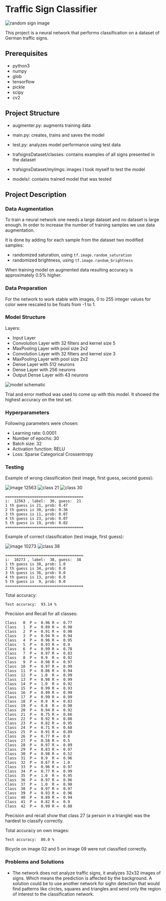 # Traffic Sign Classifier

![random sign image][image0]

This project is a neural network that performs classification on a dataset of
German traffic signs.

[image0]: ./imgs/14.png
[image1]: ./imgs/CNN.png
[image2]: ./imgs/12563.png
[image3]: ./imgs/21.png
[image4]: ./imgs/30.png
[image5]: ./imgs/10273.png
[image6]: ./imgs/38.png

## Prerequisites

* python3
* numpy
* glob
* tensorflow
* pickle
* scipy
* cv2

## Project Structure

* augmenter.py: augments training data
* main.py: creates, trains and saves the model
* test.py: analyzes model performance using test data

* trafsignsDataset/classes: contains examples of all signs presented in the dataset
* trafsignsDataset/myImgs: images I took myself to test the model
* models/: contains trained model that was tested

## Project Description

### Data Augmentation

To train a neural network one needs a large dataset and no dataset is large enough.
In order to increase the number of training samples we use data augmentation.

It is done by adding for each sample from the dataset two modified samples:
* randomized saturation, using `tf.image.random_saturation`
* randomized brightness, using `tf.image.random_brightness`

When training model on augmented data resulting accuracy is approximately 0.5% higher.

### Data Preparation

For the network to work stable with images, 0 to 255 integer values for color were
rescaled to be floats from -1 to 1.

### Model Structure

Layers:
* Input Layer
* Convolution Layer with 32 filters and kernel size 5
* MaxPooling Layer with pool size 2x2
* Convolution Layer with 32 filters and kernel size 3
* MaxPooling Layer with pool size 2x2
* Dense Layer with 512 neurons
* Dense Layer with 256 neurons
* Output Dense Layer with 43 neurons

![model schematic][image1]

Trial and error method was used to come up with this model.
It showed the highest accuracy on the test set.

### Hyperparameters

Following parameters were chosen:
* Learning rate: 0.0001
* Number of epochs: 30
* Batch size: 32
* Activation function: RELU
* Loss: Sparse Categorical Crossentropy

### Testing

Example of wrong classification (test image, first guess, second guess):

![image 12563][image2]
![class 21][image3]
![class 30][image4]

```
===================================
i:  12563 , label:  30, guess:  21
1 th guess is 21, prob: 0.47
2 th guess is 30, prob: 0.36
3 th guess is 11, prob: 0.07
4 th guess is 23, prob: 0.07
5 th guess is 19, prob: 0.02
===================================
```
Example of correct classification (test image, first guess):

![image 10273][image5]
![class 38][image6]

```
===================================
i:  10273 , label:  38, guess:  38
1 th guess is 38, prob: 1.0
2 th guess is 34, prob: 0.0
3 th guess is 36, prob: 0.0
4 th guess is 13, prob: 0.0
5 th guess is  9, prob: 0.0
===================================
```

Total accuracy:
```
Test accuracy:  93.14 %
```

Precision and Recall for all classes:
```
Class   0  P =  0.96 R =  0.77
Class   1  P =  0.89 R =  0.98
Class   2  P =  0.91 R =  0.98
Class   3  P =  0.94 R =  0.94
Class   4  P =  0.96 R =  0.95
Class   5  P =  0.93 R =  0.9
Class   6  P =  0.99 R =  0.78
Class   7  P =  0.97 R =  0.83
Class   8  P =  0.9  R =  0.92
Class   9  P =  0.98 R =  0.97
Class  10  P =  0.97 R =  0.99
Class  11  P =  0.86 R =  0.94
Class  12  P =  1.0  R =  0.99
Class  13  P =  0.98 R =  0.99
Class  14  P =  1.0  R =  0.92
Class  15  P =  0.99 R =  0.93
Class  16  P =  0.99 R =  0.99
Class  17  P =  0.99 R =  0.99
Class  18  P =  0.9  R =  0.83
Class  19  P =  0.8  R =  0.98
Class  20  P =  0.94 R =  0.92
Class  21  P =  0.75 R =  0.66
Class  22  P =  0.92 R =  0.88
Class  23  P =  0.82 R =  0.95
Class  24  P =  0.71 R =  0.68
Class  25  P =  0.91 R =  0.89
Class  26  P =  0.77 R =  0.8
Class  27  P =  0.58 R =  0.5
Class  28  P =  0.97 R =  0.89
Class  29  P =  0.83 R =  0.97
Class  30  P =  0.98 R =  0.52
Class  31  P =  0.9  R =  0.96
Class  32  P =  0.67 R =  1.0
Class  33  P =  0.96 R =  0.97
Class  34  P =  0.77 R =  0.99
Class  35  P =  1.0  R =  0.95
Class  36  P =  0.97 R =  0.96
Class  37  P =  1.0  R =  0.98
Class  38  P =  0.97 R =  0.97
Class  39  P =  0.93 R =  0.96
Class  40  P =  0.89 R =  0.94
Class  41  P =  0.82 R =  0.9
Class  42  P =  0.99 R =  0.88
```
Precision and recall show that class 27 (a person in a triangle) was the hardest to classify correctly.

Total accuracy on own images:
```
Test accuracy:  80.0 %
```
Bicycle on image 02 and 5 on image 09 were not classified correctly.


### Problems and Solutions

* The network does not analyze traffic signs, it analyzes 32x32 images of signs.
Which means the prediction is affected by the background. A solution could be to use
another network for sighn detection that would find patterns like circles, squares and
triangles and send only the region of interest to the classification network.
